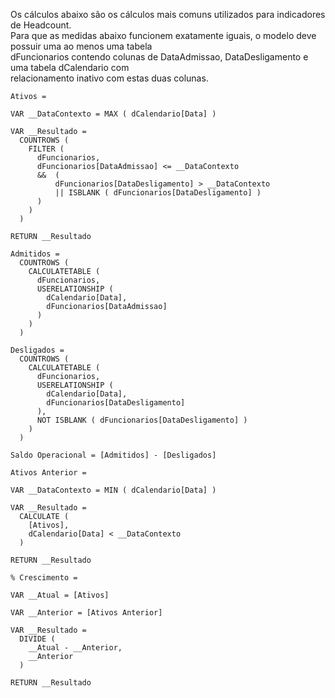 Os cálculos abaixo são os cálculos mais comuns utilizados para indicadores de Headcount.  
Para que as medidas abaixo funcionem exatamente iguais, o modelo deve possuir uma ao menos uma tabela  
dFuncionarios contendo colunas de DataAdmissao, DataDesligamento e uma tabela dCalendario com  
relacionamento inativo com estas duas colunas.  

```dax
Ativos = 

VAR __DataContexto = MAX ( dCalendario[Data] )

VAR __Resultado = 
  COUNTROWS (
    FILTER (
      dFuncionarios,
      dFuncionarios[DataAdmissao] <= __DataContexto
      &&  (
          dFuncionarios[DataDesligamento] > __DataContexto
          || ISBLANK ( dFuncionarios[DataDesligamento] )
      )
    )
  )

RETURN __Resultado
```

```dax
Admitidos = 
  COUNTROWS (
    CALCULATETABLE ( 
      dFuncionarios,
      USERELATIONSHIP (
        dCalendario[Data],
        dFuncionarios[DataAdmissao]
      )
    )
  )
```

```dax
Desligados = 
  COUNTROWS (
    CALCULATETABLE ( 
      dFuncionarios,
      USERELATIONSHIP (
        dCalendario[Data],
        dFuncionarios[DataDesligamento]
      ),
      NOT ISBLANK ( dFuncionarios[DataDesligamento] ) 
    )
  )
```
  
```dax
Saldo Operacional = [Admitidos] - [Desligados]
```

```dax
Ativos Anterior = 

VAR __DataContexto = MIN ( dCalendario[Data] )

VAR __Resultado = 
  CALCULATE ( 
    [Ativos],
    dCalendario[Data] < __DataContexto
  )

RETURN __Resultado
```
  
```dax
% Crescimento = 

VAR __Atual = [Ativos]

VAR __Anterior = [Ativos Anterior]

VAR __Resultado = 
  DIVIDE ( 
    __Atual - __Anterior,
    __Anterior
  )

RETURN __Resultado 
```
